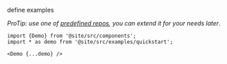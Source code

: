 define examples

*ProTip: use one of [predefined repos](https://TODO), you can extend it for your needs later*.

```tsx
import {Demo} from '@site/src/components';
import * as demo from '@site/src/examples/quickstart';

<Demo {...demo} />
```

